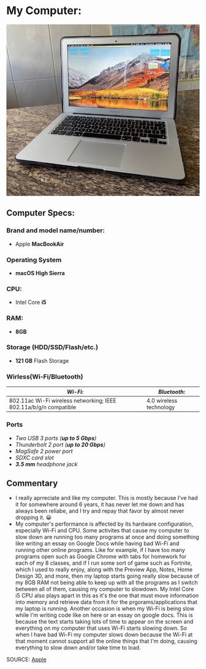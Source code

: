 # My Computer:
![MacBook Air 13-inch](MacBook_Air.JPG)
## Computer Specs:
### Brand and model name/number:
* Apple **MacBookAir**
### Operating System
* __macOS High Sierra__
### CPU:
* Intel Core **i5**
### RAM:
* **8GB**
### Storage (HDD/SSD/Flash/etc.)
* __121 GB__ Flash Storage
### Wirless(Wi-Fi/Bluetooth)
| _Wi-Fi:_ | _Bluetooth:_ |
| ----------- | ----------- |
| 802.11ac Wi-Fi wireless networking; IEEE 802.11a/b/g/n compatible | 4.0 wireless technology |
### Ports
* *Two USB 3 ports (__up to 5 Gbps__)*
* _Thunderbolt 2 port (__up to 20 Gbps__)_
* *MagSafe 2 power port*
* _SDXC card slot_
* *__3.5 mm__ headphone jack*

## Commentary
* I really aprreciate and like my computer. This is mostly because I've had it for somewhere around 6 years, it has never let me down and has always been reliabe, and I try and repay that favor by almost never dropping it. 😀
* My computer's performance is affected by its hardware configuration, especially Wi-Fi and CPU.  Some activites that cause my computer to slow down are running too many programs at once and doing something like writing an essay on Google Docs while having bad Wi-Fi and running other online programs. Like for example, if I have too many programs open such as Google Chrome with tabs for homework for each of my 8 classes, and if I run some sort of game such as Fortnite, which I used to really enjoy, along with the Preview App, Notes, Home Design 3D, and more, then my laptop starts going really slow because of my 8GB RAM not being able to keep up with all the programs as I switch between all of them, causing my computer to slowdown. My Intel Core i5 CPU also plays apart in this as it's the one that must move information into memory and retrieve data from it for the prgorams/applications that my laptop is running. Another occasion is when my Wi-Fi is being slow while I'm writing code like on here or an essay on google docs. This is because the text starts taking lots of time to appear on the screen and everything on my computer that uses Wi-Fi starts slowing down. So when I have bad Wi-Fi my computer slows down because the Wi-Fi at that moment cannot support all the online things that I'm doing, causing everything to slow down and/or take time to load.

SOURCE: [Apple](https://support.apple.com/kb/sp714?locale=en_JO)
